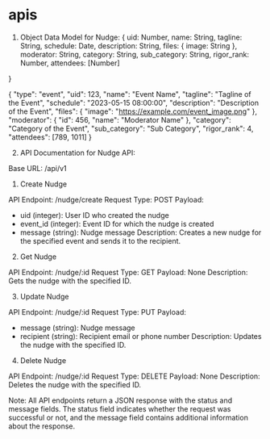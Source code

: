 # apis
1. Object Data Model for Nudge:
{
uid: Number,
  name: String,
  tagline: String,
  schedule: Date,
  description: String,
  files: {
    image: String
  },
  moderator: String,
  category: String,
  sub_category: String,
  rigor_rank: Number,
  attendees: [Number]

}


  {
    "type": "event",
    "uid": 123,
    "name": "Event Name",
    "tagline": "Tagline of the Event",
    "schedule": "2023-05-15 08:00:00",
    "description": "Description of the Event",
    "files": {
        "image": "https://example.com/event_image.png"
    },
    "moderator": {
        "id": 456,
        "name": "Moderator Name"
    },
    "category": "Category of the Event",
    "sub_category": "Sub Category",
    "rigor_rank": 4,
    "attendees": [789, 1011]
}




2. API Documentation for Nudge API:

Base URL: /api/v1

1. Create Nudge

API Endpoint: /nudge/create
Request Type: POST
Payload:
- uid (integer): User ID who created the nudge
- event_id (integer): Event ID for which the nudge is created
- message (string): Nudge message
Description: Creates a new nudge for the specified event and sends it to the recipient.

2. Get Nudge

API Endpoint: /nudge/:id
Request Type: GET
Payload: None
Description: Gets the nudge with the specified ID.

3. Update Nudge

API Endpoint: /nudge/:id
Request Type: PUT
Payload:
- message (string): Nudge message
- recipient (string): Recipient email or phone number
Description: Updates the nudge with the specified ID.

4. Delete Nudge

API Endpoint: /nudge/:id
Request Type: DELETE
Payload: None
Description: Deletes the nudge with the specified ID.

Note: All API endpoints return a JSON response with the status and message fields. The status field indicates whether the request was successful or not, and the message field contains additional information about the response.
